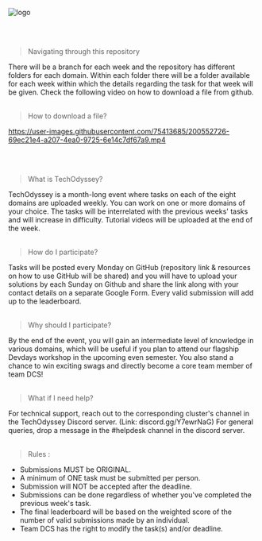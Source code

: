 ![logo](https://user-images.githubusercontent.com/75413685/200554880-ccdfca4a-c816-45ee-91b0-0c5d5cd4432b.jpeg)

<br></br>

> Navigating through this repository

There will be a branch for each week and the repository has different folders for each domain. Within each folder there will be a folder available for each week within which the details regarding the task for that week will be given. Check the following video on how to download a file from github.
<br></br>

> How to download a file?

https://user-images.githubusercontent.com/75413685/200552726-69ec21e4-a207-4ea0-9725-6e14c7df67a9.mp4

<br></br>

> What is TechOdyssey?

TechOdyssey is a month-long event where tasks on each of the eight domains are uploaded weekly. You can work on one or more domains of your choice. The tasks will be interrelated with the previous weeks' tasks and will increase in difficulty. Tutorial videos will be uploaded at the end of the week.
<br></br>

> How do I participate?

Tasks will be posted every Monday on GitHub (repository link & resources on how to use GitHub will be shared) and you will have to upload your solutions by each Sunday on Github and share the link along with your contact details on a separate Google Form. Every valid submission will add up to the leaderboard.
<br></br>

> Why should I participate?

By the end of the event, you will gain an intermediate level of knowledge in various domains, which will be useful if you plan to attend our flagship Devdays workshop in the upcoming even semester.
You also stand a chance to win exciting swags and directly become a core team member of team DCS!
<br></br>

> What if I need help?

For technical support, reach out to the corresponding cluster's channel in the TechOdyssey Discord server. (Link: discord.gg/Y7ewrNaG)
For general queries, drop a message in the #helpdesk channel in the discord server.
<br></br>

> Rules :

* Submissions MUST be ORIGINAL.
* A minimum of ONE task must be submitted per person.
* Submission will NOT be accepted after the deadline.
* Submissions can be done regardless of whether you've completed the previous week's task.
* The final leaderboard will be based on the weighted score of the number of valid submissions made by an individual.
* Team DCS has the right to modify the task(s) and/or deadline.
